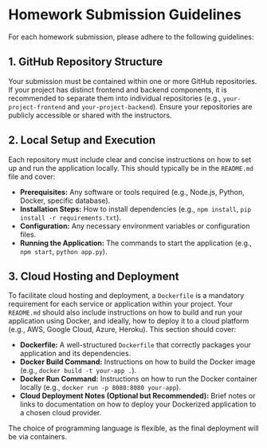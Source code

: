 # Homework Submission Guidelines

For each homework submission, please adhere to the following guidelines:

## 1. GitHub Repository Structure

Your submission must be contained within one or more GitHub repositories. If your project has distinct frontend and backend components, it is recommended to separate them into individual repositories (e.g., `your-project-frontend` and `your-project-backend`). Ensure your repositories are publicly accessible or shared with the instructors.

## 2. Local Setup and Execution

Each repository must include clear and concise instructions on how to set up and run the application locally. This should typically be in the `README.md` file and cover:

*   **Prerequisites:** Any software or tools required (e.g., Node.js, Python, Docker, specific database).
*   **Installation Steps:** How to install dependencies (e.g., `npm install`, `pip install -r requirements.txt`).
*   **Configuration:** Any necessary environment variables or configuration files.
*   **Running the Application:** The commands to start the application (e.g., `npm start`, `python app.py`).

## 3. Cloud Hosting and Deployment

To facilitate cloud hosting and deployment, a `Dockerfile` is a mandatory requirement for each service or application within your project. Your `README.md` should also include instructions on how to build and run your application using Docker, and ideally, how to deploy it to a cloud platform (e.g., AWS, Google Cloud, Azure, Heroku). This section should cover:

*   **Dockerfile:** A well-structured `Dockerfile` that correctly packages your application and its dependencies.
*   **Docker Build Command:** Instructions on how to build the Docker image (e.g., `docker build -t your-app .`).
*   **Docker Run Command:** Instructions on how to run the Docker container locally (e.g., `docker run -p 8080:8080 your-app`).
*   **Cloud Deployment Notes (Optional but Recommended):** Brief notes or links to documentation on how to deploy your Dockerized application to a chosen cloud provider.

The choice of programming language is flexible, as the final deployment will be via containers.
